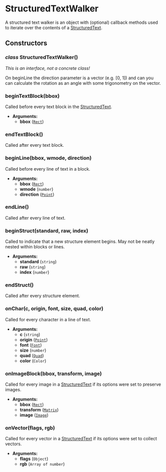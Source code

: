 # StructuredTextWalker

A structured text walker is an object with (optional) callback methods
used to iterate over the contents of a [StructuredText](StructuredText.md).

## Constructors

### *class* StructuredTextWalker()

*This is an interface, not a concrete class!*

On beginLine the direction parameter is a vector (e.g. [0, 1]) and
can you can calculate the rotation as an angle with some trigonometry on the vector.

### beginTextBlock(bbox)

Called before every text block in the [StructuredText](StructuredText.md).

* **Arguments:**
  * **bbox** ([`Rect`](Rect.md#Rect))

### endTextBlock()

Called after every text block.

### beginLine(bbox, wmode, direction)

Called before every line of text in a block.

* **Arguments:**
  * **bbox** ([`Rect`](Rect.md#Rect))
  * **wmode** (`number`)
  * **direction** ([`Point`](Point.md#Point))

### endLine()

Called after every line of text.

### beginStruct(standard, raw, index)

Called to indicate that a new structure element begins. May not
be neatly nested within blocks or lines.

* **Arguments:**
  * **standard** (`string`)
  * **raw** (`string`)
  * **index** (`number`)

### endStruct()

Called after every structure element.

### onChar(c, origin, font, size, quad, color)

Called for every character in a line of text.

* **Arguments:**
  * **c** (`string`)
  * **origin** ([`Point`](Point.md#Point))
  * **font** ([`Font`](Font.md#Font))
  * **size** (`number`)
  * **quad** ([`Quad`](Quad.md#Quad))
  * **color** (`Color`)

### onImageBlock(bbox, transform, image)

Called for every image in a [StructuredText](StructuredText.md) if its options were
set to preserve images.

* **Arguments:**
  * **bbox** ([`Rect`](Rect.md#Rect))
  * **transform** ([`Matrix`](Matrix.md#Matrix))
  * **image** ([`Image`](Image.md#Image))

### onVector(flags, rgb)

Called for every vector in a [StructuredText](StructuredText.md) if its options
were set to collect vectors.

* **Arguments:**
  * **flags** (`Object`)
  * **rgb** (`Array of number`)
